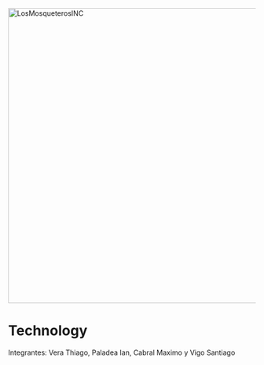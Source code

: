 <img width="898" height="600" alt="LosMosqueterosINC" src="https://github.com/user-attachments/assets/d89547ec-0721-4137-9b73-d5a61277916a" />

# Technology
Integrantes: Vera Thiago, Paladea Ian, Cabral Maximo y Vigo Santiago
